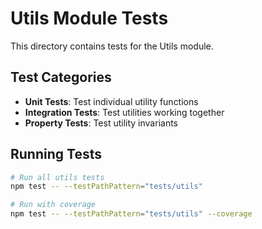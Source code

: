 # Utils Module Tests

This directory contains tests for the Utils module.

## Test Categories

- **Unit Tests**: Test individual utility functions
- **Integration Tests**: Test utilities working together
- **Property Tests**: Test utility invariants

## Running Tests

```bash
# Run all utils tests
npm test -- --testPathPattern="tests/utils"

# Run with coverage
npm test -- --testPathPattern="tests/utils" --coverage
```